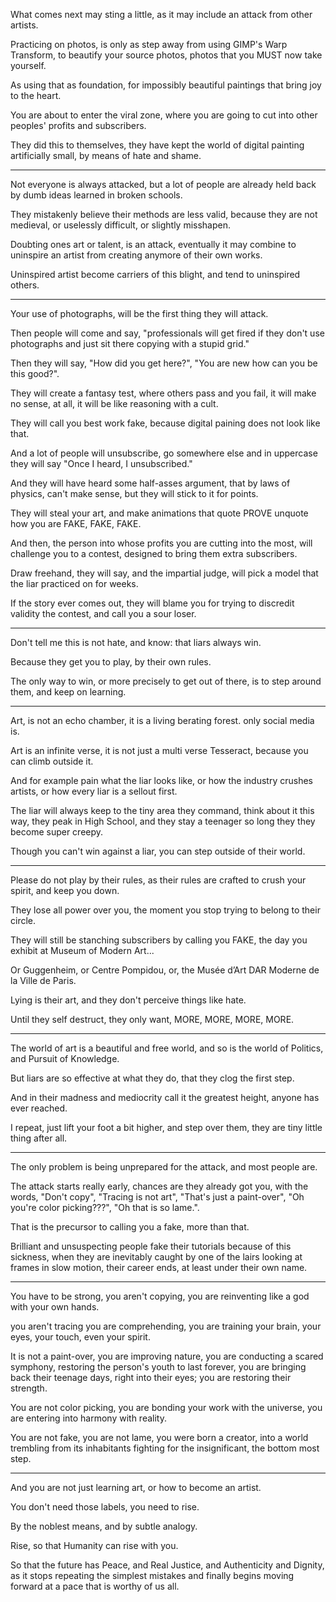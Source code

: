 What comes next may sting a little,
as it may include an attack from other artists.

Practicing on photos, is only as step away from using GIMP's Warp Transform,
to beautify your source photos, photos that you MUST now take yourself.

As using that as foundation,
for impossibly beautiful paintings that bring joy to the heart.

You are about to enter the viral zone,
where you are going to cut into other peoples' profits and subscribers.

They did this to themselves,
they have kept the world of digital painting artificially small, by means of hate and shame.

---

Not everyone is always attacked,
but a lot of people are already held back by dumb ideas learned in broken schools.

They mistakenly believe their methods are less valid,
because they are not medieval, or uselessly difficult, or slightly misshapen.

Doubting ones art or talent, is an attack,
eventually it may combine to uninspire an artist from creating anymore of their own works.

Uninspired artist become carriers of this blight,
and tend to uninspired others.

---

Your use of photographs,
will be the first thing they will attack.

Then people will come and say,
"professionals will get fired if they don't use photographs and just sit there copying with a stupid grid."

Then they will say,
"How did you get here?", "You are new how can you be this good?".

They will create a fantasy test,
where others pass and you fail, it will make no sense, at all, it will be like reasoning with a cult.

They will call you best work fake,
because digital paining does not look like that.

And a lot of people will unsubscribe,
go somewhere else and in uppercase they will say "Once I heard, I unsubscribed."

And they will have heard some half-asses argument,
that by laws of physics, can't make sense, but they will stick to it for points.

They will steal your art,
and make animations that quote PROVE unquote how you are FAKE, FAKE, FAKE.

And then, the person into whose profits you are cutting into the most,
will challenge you to a contest, designed to bring them extra subscribers.

Draw freehand, they will say, and the impartial judge,
will pick a model that the liar practiced on for weeks.

If the story ever comes out, they will blame you for trying to discredit validity the contest,
and call you a sour loser.

---

Don't tell me this is not hate,
and know: that liars always win.

Because they get you to play,
by their own rules.

The only way to win, or more precisely to get out of there,
is to step around them, and keep on learning.

---

Art, is not an echo chamber, it is a living berating forest.
only social media is.

Art is an infinite verse,
it is not just a multi verse Tesseract, because you can climb outside it.

And for example pain what the liar looks like,
or how the industry crushes artists, or how every liar is a sellout first.

The liar will always keep to the tiny area they command, think about it this way,
they peak in High School, and they stay a teenager so long they they become super creepy.

Though you can't win against a liar,
you can step outside of their world.

---

Please do not play by their rules,
as their rules are crafted to crush your spirit, and keep you down.

They lose all power over you,
the moment you stop trying to belong to their circle.

They will still be stanching subscribers by calling you FAKE,
the day you exhibit at Museum of Modern Art...

Or Guggenheim, or Centre Pompidou, or,
the Musée d’Art DAR Moderne de la Ville de Paris.

Lying is their art,
and they don't perceive things like hate.

Until they self destruct,
they only want, MORE, MORE, MORE, MORE.

---

The world of art is a beautiful and free world,
and so is the world of Politics, and Pursuit of Knowledge.

But liars are so effective at what they do,
that they clog the first step.

And in their madness and mediocrity call it the greatest height,
anyone has ever reached.

I repeat, just lift your foot a bit higher,
and step over them, they are tiny little thing after all.

---

The only problem is being unprepared for the attack,
and most people are.

The attack starts really early, chances are they already got you, with the words,
"Don't copy", "Tracing is not art", "That's just a paint-over", "Oh you're color picking???", "Oh that is so lame.".

That is the precursor to calling you a fake,
more than that.

Brilliant and unsuspecting people fake their tutorials because of this sickness,
when they are inevitably caught by one of the lairs looking at frames in slow motion, their career ends, at least under their own name.

---

You have to be strong,
you aren't copying, you are reinventing like a god with your own hands.

you aren't tracing you are comprehending,
you are training your brain, your eyes, your touch, even your spirit.

It is not a paint-over, you are improving nature, you are conducting a scared symphony,
restoring the person's youth to last forever, you are bringing back their teenage days, right into their eyes; you are restoring their strength.

You are not color picking, you are bonding your work with the universe,
you are entering into harmony with reality.

You are not fake, you are not lame,
you were born a creator, into a world trembling from its inhabitants fighting for the insignificant, the bottom most step.

---

And you are not just learning art,
or how to become an artist.

You don't need those labels,
you need to rise.

By the noblest means,
and by subtle analogy.

Rise,
so that Humanity can rise with you.

So that the future has Peace, and Real Justice, and Authenticity and Dignity,
as it stops repeating the simplest mistakes and finally begins moving forward at a pace that is worthy of us all.
